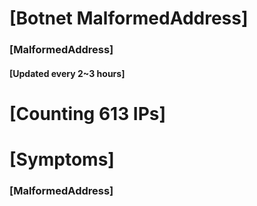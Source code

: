 # [Botnet MalformedAddress]
### [MalformedAddress]
#### [Updated every 2~3 hours]

# [Counting 613 IPs]

# [Symptoms] 
###   [MalformedAddress]
